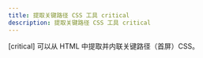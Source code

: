 ```yaml
---
title: 提取关键路径 CSS 工具 critical
description: 提取关键路径 CSS 工具 critical
---
```


[critical] 可以从 HTML 中提取并内联关键路径（首屏）CSS。